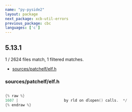 ```yaml
---
name: "py-pyside2"
layout: package
next_package: xcb-util-errors
previous_package: cbc
languages: ['c']
---
```

## 5.13.1
1 / 2624 files match, 1 filtered matches.

 - [sources/patchelf/elf.h](#sourcespatchelfelfh)

### sources/patchelf/elf.h

```c

{% raw %}
1607 | 					   by rld on dlopen() calls.  */
{% endraw %}

```